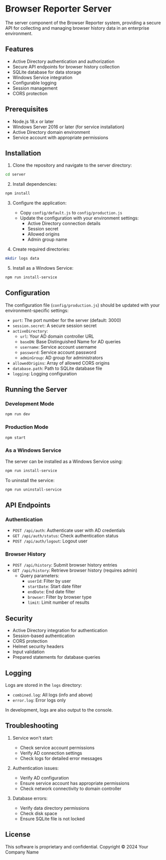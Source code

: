 # Browser Reporter Server

The server component of the Browser Reporter system, providing a secure API for collecting and managing browser history data in an enterprise environment.

## Features

- Active Directory authentication and authorization
- Secure API endpoints for browser history collection
- SQLite database for data storage
- Windows Service integration
- Configurable logging
- Session management
- CORS protection

## Prerequisites

- Node.js 18.x or later
- Windows Server 2016 or later (for service installation)
- Active Directory domain environment
- Service account with appropriate permissions

## Installation

1. Clone the repository and navigate to the server directory:
```bash
cd server
```

2. Install dependencies:
```bash
npm install
```

3. Configure the application:
   - Copy `config/default.js` to `config/production.js`
   - Update the configuration with your environment settings:
     - Active Directory connection details
     - Session secret
     - Allowed origins
     - Admin group name

4. Create required directories:
```bash
mkdir logs data
```

5. Install as a Windows Service:
```bash
npm run install-service
```

## Configuration

The configuration file (`config/production.js`) should be updated with your environment-specific settings:

- `port`: The port number for the server (default: 3000)
- `session.secret`: A secure session secret
- `activeDirectory`:
  - `url`: Your AD domain controller URL
  - `baseDN`: Base Distinguished Name for AD queries
  - `username`: Service account username
  - `password`: Service account password
  - `adminGroup`: AD group for administrators
- `allowedOrigins`: Array of allowed CORS origins
- `database.path`: Path to SQLite database file
- `logging`: Logging configuration

## Running the Server

### Development Mode

```bash
npm run dev
```

### Production Mode

```bash
npm start
```

### As a Windows Service

The server can be installed as a Windows Service using:

```bash
npm run install-service
```

To uninstall the service:

```bash
npm run uninstall-service
```

## API Endpoints

### Authentication

- `POST /api/auth`: Authenticate user with AD credentials
- `GET /api/auth/status`: Check authentication status
- `POST /api/auth/logout`: Logout user

### Browser History

- `POST /api/history`: Submit browser history entries
- `GET /api/history`: Retrieve browser history (requires admin)
  - Query parameters:
    - `userId`: Filter by user
    - `startDate`: Start date filter
    - `endDate`: End date filter
    - `browser`: Filter by browser type
    - `limit`: Limit number of results

## Security

- Active Directory integration for authentication
- Session-based authentication
- CORS protection
- Helmet security headers
- Input validation
- Prepared statements for database queries

## Logging

Logs are stored in the `logs` directory:
- `combined.log`: All logs (info and above)
- `error.log`: Error logs only

In development, logs are also output to the console.

## Troubleshooting

1. Service won't start:
   - Check service account permissions
   - Verify AD connection settings
   - Check logs for detailed error messages

2. Authentication issues:
   - Verify AD configuration
   - Ensure service account has appropriate permissions
   - Check network connectivity to domain controller

3. Database errors:
   - Verify data directory permissions
   - Check disk space
   - Ensure SQLite file is not locked

## License

This software is proprietary and confidential.
Copyright © 2024 Your Company Name 